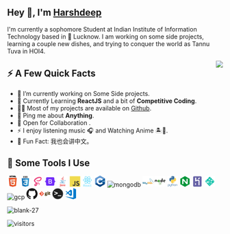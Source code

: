 <h2>Hey 👋, I'm <a href="https://github.com/blank-27/">Harshdeep</a></h2>
<p>I'm currently a sophomore Student at Indian Institute of Information Technology based in 🌁 Lucknow. I am working on some side projects, learning a couple new dishes, and trying to conquer the world as Tannu Tuva in HOI4.</p>
<!-- <p><a href="#"><img src="https://img.shields.io/badge/-blank-27.me-4E69C8?style=flat-square&amp;labelColor=4E69C8&amp;logo=Firefox&amp;link=https://blank-27.me" alt="Website Badge"></a> <a href="https://www.linkedin.com/in/harsh-deep-061661193/"><img src="https://img.shields.io/badge/-@blank-27-0077B5?style=flat-square&amp;labelColor=0077B5&amp;logo=LinkedIn&amp;link=https://www.linkedin.com/in/harsh-deep-061661193/" alt="LinkedIn Badge"></a> <a href="https://dev.to/blank27"><img src="https://img.shields.io/badge/-@blank-27-0A0A0A?style=flat-square&amp;labelColor=0A0A0A&amp;logo=dev.to&amp;link=https://dev.to/blank27" alt="DevTo Badge"></a> <a href="https://open.spotify.com/user/rickdogg07"><img src="https://img.shields.io/badge/-@Stanley%20Lim-1ED760?style=flat-square&amp;labelColor=fff&amp;logo=Spotify&amp;link=https://open.spotify.com/user/rickdogg07" alt="Spotify Badge"></a></p> -->
<img align="right" src="https://tenor.com/view/anime-computer-pc-type-hack-gif-17071238" />
<h2>⚡️ A Few Quick Facts</h2>
<ul>
<li>🔭 I’m currently working on Some Side projects</a>.</li>
<li>🧐 Currently Learning <strong>ReactJS</strong> and a bit of <strong>Competitive Coding</strong>.</li>
<li>👨‍💻 Most of my projects are available on <a href="https://github.com/blank-27">Github</a>.</li>
<li>💬 Ping me about <strong>Anything</strong>.</li>
<li>👯 Open for Collaboration .</li>
<li>⚡ I enjoy listening music 🎧 and Watching Anime 🏝️🗻.</li>
<li>🎉 Fun Fact: 我也会讲中文。</li>
</ul>
<h2>🚀 Some Tools I Use</h2>
<p align="left">
<code><a target="_blank" rel="noopener noreferrer" href="https://raw.githubusercontent.com/github/explore/80688e429a7d4ef2fca1e82350fe8e3517d3494d/topics/html/html.png"><img width="26px" src="https://raw.githubusercontent.com/github/explore/80688e429a7d4ef2fca1e82350fe8e3517d3494d/topics/html/html.png" style="max-width:100%;"></a></code>
<!-- <img src="https://raw.githubusercontent.com/devicons/devicon/master/icons/angularjs/angularjs-original.svg" alt="angular-js" width="25" height="25" /> -->
<!-- <img src="https://devicons.github.io/devicon/devicon.git/icons/vuejs/vuejs-original-wordmark.svg" alt="vue" width="25" height="25" /> -->
<img src="https://raw.githubusercontent.com/devicons/devicon/master/icons/css3/css3-original-wordmark.svg" alt="css3" width="25" height="25" />
<img src="https://github.com/PKief/vscode-material-icon-theme/blob/master/icons/sass.svg" alt="sass" width="25" height="25" />
<img src="https://raw.githubusercontent.com/devicons/devicon/master/icons/bootstrap/bootstrap-plain.svg" alt="bootstrap" width="25" height="25" />
<!-- <img src="https://raw.githubusercontent.com/devicons/devicon/master/icons/gulp/gulp-plain.svg" alt="gulp" width="25" height="25" /> -->
<img src="https://raw.githubusercontent.com/devicons/devicon/master/icons/java/java-original-wordmark.svg" alt="java" width="25" height="25" />
<img src="https://raw.githubusercontent.com/devicons/devicon/master/icons/javascript/javascript-original.svg" alt="javascript" width="25" height="25" />
<img src="https://raw.githubusercontent.com/devicons/devicon/master/icons/react/react-original-wordmark.svg" alt="react" width="25" height="25" />
<code><img width="26px" src="https://raw.githubusercontent.com/github/explore/80688e429a7d4ef2fca1e82350fe8e3517d3494d/topics/cpp/cpp.png"></code>
<!-- <img src="https://raw.githubusercontent.com/devicons/devicon/master/icons/typescript/typescript-original.svg" alt="typescript" width="25" height="25" /> -->
<!-- <img src="https://devicons.github.io/devicon/devicon.git/icons/dot-net/dot-net-original-wordmark.svg" alt=".NET" width="25" height="25" /> -->
<img src="https://devicons.github.io/devicon/devicon.git/icons/mongodb/mongodb-original-wordmark.svg" alt="mongodb" width="25" height="25" />
<img src="https://raw.githubusercontent.com/devicons/devicon/master/icons/mysql/mysql-original-wordmark.svg" alt="mysql" width="25" height="25" />
<!-- <img src="https://raw.githubusercontent.com/devicons/devicon/master/icons/redis/redis-original-wordmark.svg" alt="redis" width="25" height="25" /> -->
<img src="https://raw.githubusercontent.com/devicons/devicon/master/icons/nodejs/nodejs-original-wordmark.svg" alt="nodejs" width="25" height="25" />
<img src="https://raw.githubusercontent.com/devicons/devicon/master/icons/python/python-original-wordmark.svg" alt="python" width="25" height="25" />
<img src="https://raw.githubusercontent.com/devicons/devicon/master/icons/nginx/nginx-original.svg" alt="nginx" width="25" height="25" />
<!-- <img src="https://raw.githubusercontent.com/devicons/devicon/master/icons/cucumber/cucumber-plain.svg" alt="cucumber" width="25" height="25" /> -->
<img src="https://raw.githubusercontent.com/devicons/devicon/master/icons/heroku/heroku-plain.svg" alt="heroku" width="25" height="25" />
<img src="https://github.com/PKief/vscode-material-icon-theme/blob/master/icons/netlify.svg" alt="netlify" width="25" height="25" />
<img src="https://www.vectorlogo.zone/logos/google_cloud/google_cloud-icon.svg" alt="gcp" width="25" height="25" />
<code><img width="26px" src="https://raw.githubusercontent.com/github/explore/78df643247d429f6cc873026c0622819ad797942/topics/github/github.png"></code>
<code><img width="26px" src="https://raw.githubusercontent.com/github/explore/80688e429a7d4ef2fca1e82350fe8e3517d3494d/topics/git/git.png"></code>
<code><img width="26px" src="https://raw.githubusercontent.com/github/explore/80688e429a7d4ef2fca1e82350fe8e3517d3494d/topics/terminal/terminal.png"></code>
<code><img width="26px" src="https://raw.githubusercontent.com/github/explore/80688e429a7d4ef2fca1e82350fe8e3517d3494d/topics/visual-studio-code/visual-studio-code.png"></code>
</p>
<img src="https://github-readme-stats.vercel.app/api?username=blank-27&show_icons=true&count_private=true&theme=tokyonight" alt="blank-27" />
<p><img src="https://visitor-badge.glitch.me/badge?page_id=blank-27.blank-27" alt="visitors"></p>
